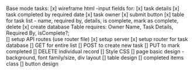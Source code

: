 Base mode tasks:
    [x] wireframe html
        -input fields for: 
            [x] task details
            [x] task completed by required date
            [x] task owner
        [x] submit button
        [x] table for task list
            - name, required by, details, is complete, mark as complete, delete
    [x] create database
        Table requires:
            Owner Name,
            Task Details,
            Required By,
            isComplete?;        
    [] setup API routes (use router file)
        [x] setup server
        [x] setup router for task database
        [] GET for entire list
        [] POST to create new task
        [] PUT to mark completed
        [] DELETE individual record
    [] Style CSS
        [] page basic design
            -background, font family/size, div layout
        [] table design
        [] completed items class
        [] button design
